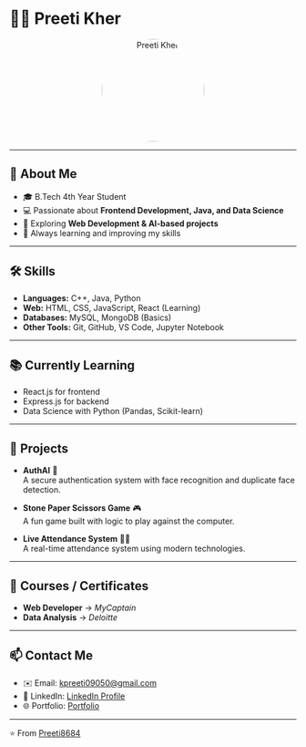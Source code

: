 # 👩‍💻 Preeti Kher  

<p align="center">
  <img src="https://github.com/Preeti8684/Preeti8684/blob/main/profile.jpg" alt="Preeti Kher" width="180" style="border-radius: 50%;">
</p>  

---

## 🌟 About Me  
- 🎓 B.Tech 4th Year Student  
- 💻 Passionate about **Frontend Development, Java, and Data Science**  
- 🚀 Exploring **Web Development & AI-based projects**  
- 🌱 Always learning and improving my skills  

---

## 🛠 Skills  
- **Languages:** C++, Java, Python  
- **Web:** HTML, CSS, JavaScript, React (Learning)  
- **Databases:** MySQL, MongoDB (Basics)  
- **Other Tools:** Git, GitHub, VS Code, Jupyter Notebook  

---

## 📚 Currently Learning  
- React.js for frontend  
- Express.js for backend  
- Data Science with Python (Pandas, Scikit-learn)  

---

## 🚀 Projects  

- **AuthAI** 🔐  
  A secure authentication system with face recognition and duplicate face detection.  

- **Stone Paper Scissors Game** 🎮  
  A fun game built with logic to play against the computer.  

- **Live Attendance System** 👨‍🏫  
  A real-time attendance system using modern technologies.  

---

## 📜 Courses / Certificates  
- **Web Developer** → *MyCaptain*  
- **Data Analysis** → *Deloitte*  

---

## 📫 Contact Me  
- ✉️ Email: [kpreeti09050@gmail.com](mailto:kpreeti09050@gmail.com)  
- 💼 LinkedIn: [LinkedIn Profile](https://www.linkedin.com/in/preeti-kehar-226295334?lipi=urn%3Ali%3Apage%3Ad_flagship3_profile_view_base_contact_details%3BzEj4qOmCQGycEKTV2DWJ7Q%3D%3D)  
- 🌐 Portfolio: [Portfolio](https://my-portfolio-jgsx.onrender.com/)

---

⭐️ From [Preeti8684](https://github.com/Preeti8684)  
